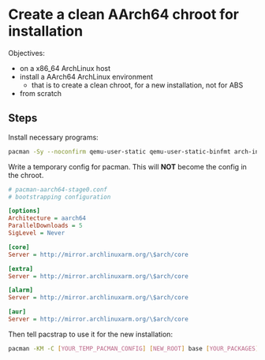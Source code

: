 # Create a clean AArch64 chroot for installation

Objectives:

- on a x86_64 ArchLinux host
- install a AArch64 ArchLinux environment
    - that is to create a clean chroot, for a new installation, not for ABS
- from scratch

## Steps

Install necessary programs:

```bash
pacman -Sy --noconfirm qemu-user-static qemu-user-static-binfmt arch-install-scripts
```

Write a temporary config for pacman. This will __NOT__ become the config in the chroot.

```ini
# pacman-aarch64-stage0.conf
# bootstrapping configuration

[options]
Architecture = aarch64
ParallelDownloads = 5
SigLevel = Never

[core]
Server = http://mirror.archlinuxarm.org/\$arch/core

[extra]
Server = http://mirror.archlinuxarm.org/\$arch/core

[alarm]
Server = http://mirror.archlinuxarm.org/\$arch/core

[aur]
Server = http://mirror.archlinuxarm.org/\$arch/core
```

Then tell pacstrap to use it for the new installation:

```bash
pacman -KM -C [YOUR_TEMP_PACMAN_CONFIG] [NEW_ROOT] base [YOUR_PACKAGES]
```
